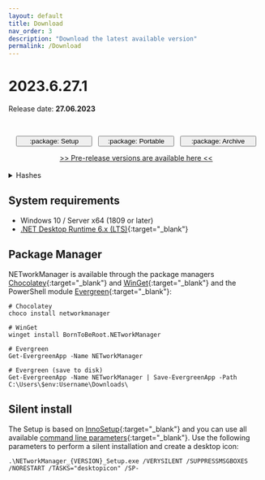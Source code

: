 ```yaml
---
layout: default
title: Download
nav_order: 3
description: "Download the latest available version"
permalink: /Download
---
```


# 2023.6.27.1

Release date: **27.06.2023**

<br />
<div style="text-align: center">  
  <p>
    <a href='https://github.com/BornToBeRoot/NETworkManager/releases/download/2023.6.27.1/NETworkManager_2023.6.27.1_Setup.exe' style="text-decoration: none;" target="_blank">
      <span class="fs-5"><button type="button" name="button" class="btn btn-primary" style="width: 9.375rem;">:package: Setup</button></span>
    </a>
    &nbsp;
    <a href='https://github.com/BornToBeRoot/NETworkManager/releases/download/2023.6.27.1/NETworkManager_2023.6.27.1_Portable.zip' style="text-decoration: none;" target="_blank">
      <span class="fs-5"><button type="button" name="button" class="btn btn-primary" style="width: 9.375rem;">:package: Portable</button></span>
    </a>
    &nbsp;
    <a href='https://github.com/BornToBeRoot/NETworkManager/releases/download/2023.6.27.1/NETworkManager_2023.6.27.1_Archive.zip' style="text-decoration: none;" target="_blank">
      <span class="fs-5"><button type="button" name="button" class="btn btn-primary" style="width: 9.375rem;">:package: Archive</button></span>
    </a>
  </p>  
  <a href='https://github.com/BornToBeRoot/NETworkManager/releases' target="_blank">>> Pre-release versions are available here <<</a>
</div>
<br />
<details>
  <summary>Hashes</summary>
  <table>
    <tr>
      <td style="text-align: center;"><b>File</b></td>
      <td style="text-align: center;"><b>Checksum</b> <code>SHA256</code></td>
    </tr>
    <tr>
      <td>Setup</td>
      <td><code>8126ED2D73CCF7E6F1C5EA5FD13A25C99DE1493F05A71C1435A956DA4409C836</code></td>
    </tr>
    <tr>
      <td>Portable</td>
      <td><code>49AFB59B249F760E58B20AB779D47E7FE9E39A082EB6F10601A5EF1A0D40A6B8</code></td>
    </tr>
    <tr>
      <td>Archive</td>
      <td><code>A9789E3BC8417875565385A4D93A8D20BD0A793EA1BAE390232B85B4BF51123D</code></td>
    </tr>
  </table>
</details>

## System requirements

- Windows 10 / Server x64 (1809 or later)
- [.NET Desktop Runtime 6.x (LTS)](https://dotnet.microsoft.com/download/dotnet/6.0){:target="\_blank"}

## Package Manager

NETworkManager is available through the package managers [Chocolatey](https://chocolatey.org/packages/NETworkManager){:target="\_blank"} and [WinGet](https://github.com/microsoft/winget-pkgs/tree/master/manifests/b/BornToBeRoot/NETworkManager/){:target="\_blank"} and the PowerShell module [Evergreen](https://github.com/aaronparker/evergreen){:target="\_blank"}:

```
# Chocolatey
choco install networkmanager

# WinGet
winget install BornToBeRoot.NETworkManager

# Evergreen
Get-EvergreenApp -Name NETworkManager

# Evergreen (save to disk)
Get-EvergreenApp -Name NETworkManager | Save-EvergreenApp -Path C:\Users\$env:Username\Downloads\
```

## Silent install

The Setup is based on [InnoSetup](https://jrsoftware.org/isinfo.php){:target="\_blank"} and you can use all available [command line parameters](https://jrsoftware.org/ishelp/index.php?topic=setupcmdline){:target="\_blank"}. Use the following parameters to perform a silent installation and create a desktop icon:

```
.\NETworkManager_{VERSION}_Setup.exe /VERYSILENT /SUPPRESSMSGBOXES /NORESTART /TASKS="desktopicon" /SP-
```
